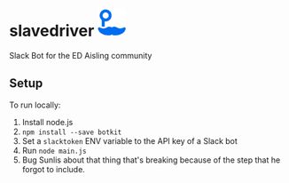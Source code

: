 # slavedriver <img src="https://raw.githubusercontent.com/Sunlis/slavedriver/master/images/avatar.png" width="50" height="50"></img>
Slack Bot for the ED Aisling community

## Setup

To run locally:

1. Install node.js
2. `npm install --save botkit`
3. Set a `slacktoken` ENV variable to the API key of a Slack bot
4. Run `node main.js`
5. Bug Sunlis about that thing that's breaking because of the step that he forgot to include.
